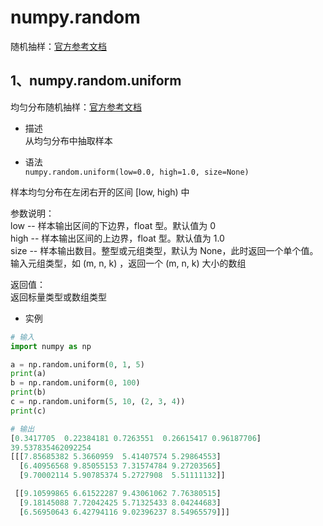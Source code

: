 # numpy.random

随机抽样：[官方参考文档](https://numpy.org/doc/stable/reference/random/index.html)

## 1、numpy.random.uniform

均匀分布随机抽样：[官方参考文档](https://numpy.org/doc/stable/reference/random/generated/numpy.random.uniform.html)

- 描述  
从均匀分布中抽取样本  

- 语法  
`numpy.random.uniform(low=0.0, high=1.0, size=None)`

样本均匀分布在左闭右开的区间 [low, high) 中  

参数说明：  
low -- 样本输出区间的下边界，float 型。默认值为 0  
high -- 样本输出区间的上边界，float 型。默认值为 1.0  
size -- 样本输出数目。整型或元组类型，默认为 None，此时返回一个单个值。输入元组类型，如 (m, n, k) ，返回一个 (m, n, k) 大小的数组  

返回值：  
返回标量类型或数组类型  

- 实例  
```py
# 输入
import numpy as np

a = np.random.uniform(0, 1, 5)
print(a)
b = np.random.uniform(0, 100)
print(b)
c = np.random.uniform(5, 10, (2, 3, 4))
print(c)

# 输出
[0.3417705  0.22384181 0.7263551  0.26615417 0.96187706]
39.537835462092254
[[[7.85685382 5.3660959  5.41407574 5.29864553]
  [6.40956568 9.85055153 7.31574784 9.27203565]
  [9.70002114 5.90785374 5.2727908  5.51111132]]

 [[9.10599865 6.61522287 9.43061062 7.76380515]
  [9.18145088 7.72042425 5.71325433 8.04244683]
  [6.56950643 6.42794116 9.02396237 8.54965579]]]
```